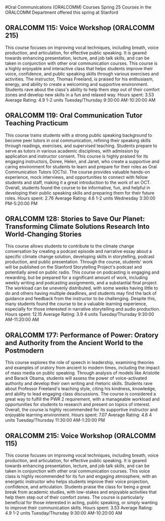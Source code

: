 #Oral Communications (ORALCOMM) Courses Spring 25
Courses in the ORALCOMM Department offered this spring at Stanford
## ORALCOMM 115: Voice Workshop (ORALCOMM 215)
This course focuses on improving vocal techniques, including breath, voice production, and articulation, for effective public speaking. It is geared towards enhancing presentation, lecture, and job talk skills, and can be taken in conjunction with other oral communication courses.
This course is a highly enjoyable and interactive class that helps students improve their voice, confidence, and public speaking skills through various exercises and activities. The instructor, Thomas Freeland, is praised for his enthusiasm, energy, and ability to create a welcoming and supportive environment. Students rave about the class's ability to help them step out of their comfort zones and develop new skills in a fun and relaxed way.
Hours spent: 3.53
Average Rating: 4.9
1-2 units
Tuesday/Thursday 9:30:00 AM-10:20:00 AM
## ORALCOMM 119: Oral Communication Tutor Teaching Practicum
This course trains students with a strong public speaking background to become peer tutors in oral communication, refining their speaking skills through readings, exercises, and supervised teaching. Students prepare to serve as tutors in various academic disciplines, with admission by application and instructor consent.
This course is highly praised for its engaging instructors, Doree, Helen, and Janet, who create a supportive and caring environment for students to learn and prepare for their roles as Oral Communication Tutors (OCTs). The course provides valuable hands-on experience, mock interviews, and opportunities to connect with fellow students and staff, making it a great introduction to the work of an OCT. Overall, students found the course to be informative, fun, and helpful in developing their public speaking skills and preparing them for their future roles.
Hours spent: 2.76
Average Rating: 4.6
1-2 units
Wednesday 3:30:00 PM-5:20:00 PM
## ORALCOMM 128: Stories to Save Our Planet: Transforming Climate Solutions Research Into World-Changing Stories
This course allows students to contribute to the climate change conversation by creating a podcast episode and narrative essay about a specific climate change solution, developing skills in storytelling, podcast production, and public presentation. Through the course, students' work will be published on the Stanford Storytelling Project's podcast and potentially aired on public radio.
This course on podcasting is engaging and rewarding, but be prepared for a significant amount of work, including weekly writing and podcasting assignments, and a substantial final project. The workload can be unevenly distributed, with some weeks having little to do and others having multiple deadlines, and students may find the lack of guidance and feedback from the instructor to be challenging. Despite this, many students found the course to be a valuable learning experience, especially for those interested in narrative storytelling and audio production.
Hours spent: 12.15
Average Rating: 3.9
4 units
Tuesday/Thursday 9:30:00 AM-11:20:00 AM
## ORALCOMM 177: Performance of Power: Oratory and Authority from the Ancient World to the Postmodern
This course explores the role of speech in leadership, examining theories and examples of oratory from ancient to modern times, including the impact of mass media on public speaking. Through analysis of models like Aristotle and Barack Obama, students will assess the power of voice-activated authority and develop their own writing and rhetoric skills.
Students rave about Professor Freeland's teaching style, citing his kindness, knowledge, and ability to lead engaging class discussions. The course is considered a great way to fulfill the PWR 2 requirement, with a manageable workload and opportunities for students to research and present on topics of interest. Overall, the course is highly recommended for its supportive instructor and enjoyable learning environment.
Hours spent: 7.07
Average Rating: 4.6
4 units
Tuesday/Thursday 11:30:00 AM-1:20:00 PM
## ORALCOMM 215: Voice Workshop (ORALCOMM 115)
This course focuses on improving vocal techniques, including breath, voice production, and articulation, for effective public speaking. It is geared towards enhancing presentation, lecture, and job talk skills, and can be taken in conjunction with other oral communication courses.
This voice class is highly recommended for its fun and engaging atmosphere, with an energetic instructor who helps students improve their voice projection, confidence, and articulation. Students praise the class for being a great break from academic studies, with low-stakes and enjoyable activities that help them step out of their comfort zones. The course is particularly beneficial for those interested in acting, public speaking, or simply wanting to improve their communication skills.
Hours spent: 3.53
Average Rating: 4.9
1-2 units
Tuesday/Thursday 9:30:00 AM-10:20:00 AM